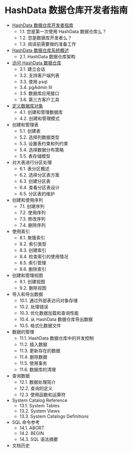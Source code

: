 # HashData 数据仓库开发者指南

* [HashData 数据仓库开发者指南](/hashdata-shu-ju-cang-ku-kai-fa-zhe-zhi-nan.md)
  * 1.1. 您是第一次使用 HashData 数据仓库么？
  * 1.2. 您是数据库开发者么？
  * 1.3. 阅读前需要做的准备工作
* [HashData 数据仓库系统概述](/hashdata-shu-ju-cang-ku-xi-tong-gai-shu.md)
  * 2.1. HashData 数据仓库架构
* [访问 HashData 数据仓库](/fang-wen-hashdata-shu-ju-cang-ku.md)
  * 3.1. 建立会话
  * 3.2. 支持客户端列表
  * 3.3. 使用 psql
  * 3.4. pgAdmin III
  * 3.5. 数据库应用接口
  * 3.6. 第三方客户工具
* [定义数据库对象](/ding-yi-shu-ju-ku-dui-xiang.md)
  * 4.1. 创建和管理数据库
  * 4.2. 创建和管理模式
* 创建和管理表
  * 5.1. 创建表
  * 5.2. 选择列数据类型
  * 5.3. 设置表约束和列约束
  * 5.4. 选择数据分布策略
  * 5.5. 表存储模型
* 对大表进行分区处理
  * 6.1. 表分区概述
  * 6.2. 选择分区表方案
  * 6.3. 创建分区表
  * 6.4. 查看分区表设计
  * 6.5. 分区表的维护
* 创建和使用序列
  * 7.1. 创建序列
  * 7.2. 使用序列
  * 7.3. 修改序列
  * 7.4. 删除序列
* 使用索引
  * 8.1. 聚簇索引
  * 8.2. 索引类型
  * 8.3. 创建索引
  * 8.4. 检查索引的使用情况
  * 8.5. 索引管理
  * 8.6. 删除索引
* 创建和管理视图
  * 9.1. 创建视图
  * 9.2. 删除视图
* 导入和导出数据
  * 10.1. 通过外部表访问对象存储
  * 10.2. 处理错误
  * 10.3. 优化数据加载和查询性能
  * 10.4. 从 HashData 数据仓库导出数据
  * 10.5. 格式化数据文件
* 数据的管理
  * 11.1. HashData 数据仓库中的并发控制
  * 11.2. 插入数据
  * 11.3. 更新存在的数据
  * 11.4. 删除数据
  * 11.5. 使用事务
  * 11.6. 数据库的清理
* 查询数据
  * 12.1. 数据处理简介
  * 12.2. 查询的定义
  * 12.3. 使用函数和运算符
* System Catalog Reference
  * 13.1. System Tables
  * 13.2. System Views
  * 13.3. System Catalogs Definitions
* SQL 命令参考
  * 14.1. ABORT
  * 14.2. BEGIN
  * 14.3. SQL 语法摘要
* 文档历史



